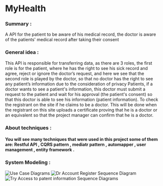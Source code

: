# MyHealth

### Summary :
A API for the patient to be aware of his medical record, the doctor is aware of the patients' medical record after taking their consent

### General idea :
This API is responsible for transferring data, as there are 3 roles,
the first role is for the patient, where he has the right to see his sick record and agree, reject or ignore the doctor’s request,
and here we see that the second role is played by the doctor, 
so that no doctor has the right to see any patient’s information due to the consideration of privacy Patients,
if a doctor wants to see a patient's information, this doctor must submit a request to the patient 
and wait for his approval (the patient's consent) so that this doctor is able to see his information (patient information). 
To check the registrant on the site if he claims to be a doctor. 
This will be done when the registrant on this site uploads a certificate 
proving that he is a doctor or an equivalent so that the project manager can confirm that he is a doctor.

### About techniques :
#### You will see many techniques that were used in this project some of them are: Restful API , CQRS pattern , mediatr pattern , automapper , user management , entity framework .

### System Modeling :

![Use Case Diagrams](https://user-images.githubusercontent.com/94985793/223983306-0a7bac53-87f0-4dfc-addd-a7d6f3a16c41.jpg)
![Dr Account Register Sequence Diagram](https://user-images.githubusercontent.com/94985793/223983362-50474eb6-92ca-40a6-b223-6bbf244603b5.jpg)
![Try Access to patent information Sequence Diagrams](https://user-images.githubusercontent.com/94985793/223983371-d9f8c2aa-e805-4466-95c3-ed28167737ca.jpg)
